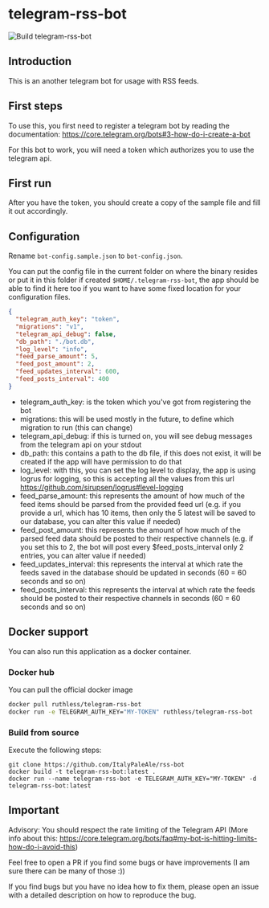 # telegram-rss-bot

![Build telegram-rss-bot](https://github.com/ItalyPaleAle/rss-bot/workflows/Build%20telegram-rss-bot/badge.svg)

## Introduction
This is an another telegram bot for usage with RSS feeds.

## First steps
To use this, you first need to register a telegram bot by reading the documentation: https://core.telegram.org/bots#3-how-do-i-create-a-bot

For this bot to work, you will need a token which authorizes you to use the telegram api.

## First run
After you have the token, you should create a copy of the sample file and fill it out accordingly.

## Configuration

Rename `bot-config.sample.json` to `bot-config.json`.

You can put the config file in the current folder on where the binary resides or put it in this folder if created `$HOME/.telegram-rss-bot`, the app should be able to find it here too if you want to have some fixed location for your configuration files.

```json
{
  "telegram_auth_key": "token",
  "migrations": "v1",
  "telegram_api_debug": false,
  "db_path": "./bot.db",
  "log_level": "info",
  "feed_parse_amount": 5,
  "feed_post_amount": 2,
  "feed_updates_interval": 600,
  "feed_posts_interval": 400
}
```

- telegram_auth_key: is the token which you've got from registering the bot
- migrations: this will be used mostly in the future, to define which migration to run (this can change)
- telegram_api_debug: if this is turned on, you will see debug messages from the telegram api on your stdout
- db_path: this contains a path to the db file, if this does not exist, it will be created if the app will have permission to do that
- log_level: with this, you can set the log level to display, the app is using logrus for logging, so this is accepting all the values from this url https://github.com/sirupsen/logrus#level-logging
- feed_parse_amount: this represents the amount of how much of the feed items should be parsed from the provided feed url (e.g. if you provide a url, which has 10 items, then only the 5 latest will be saved to our database, you can alter this value if needed)
- feed_post_amount: this represents the amount of how much of the parsed feed data should be posted to their respective channels (e.g. if you set this to 2, the bot will post every $feed_posts_interval only 2 entries, you can alter value if needed)
- feed_updates_interval: this represents the interval at which rate the feeds saved in the database should be updated in seconds (60 = 60 seconds and so on)
- feed_posts_interval: this represents the interval at which rate the feeds should be posted to their respective channels in seconds (60 = 60 seconds and so on)

## Docker support
You can also run this application as a docker container.

### Docker hub

You can pull the official docker image
```bash
docker pull ruthless/telegram-rss-bot
docker run -e TELEGRAM_AUTH_KEY="MY-TOKEN" ruthless/telegram-rss-bot
```

### Build from source
Execute the following steps:
```
git clone https://github.com/ItalyPaleAle/rss-bot
docker build -t telegram-rss-bot:latest .
docker run --name telegram-rss-bot -e TELEGRAM_AUTH_KEY="MY-TOKEN" -d telegram-rss-bot:latest
```

## Important
Advisory: You should respect the rate limiting of the Telegram API (More info about this: https://core.telegram.org/bots/faq#my-bot-is-hitting-limits-how-do-i-avoid-this)

Feel free to open a PR if you find some bugs or have improvements (I am sure there can be many of those :))

If you find bugs but you have no idea how to fix them, please open an issue with a detailed description on how to reproduce the bug.

